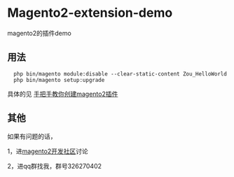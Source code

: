 # Magento2-extension-demo
magento2的插件demo

## 用法
```
  php bin/magento module:disable --clear-static-content Zou_HelloWorld
  php bin/magento setup:upgrade
```

具体的见 [手把手教你创建magento2插件](http://bbs.mallol.cn/d/111)

## 其他
如果有问题的话，

1，进[magento2开发社区](http://bbs.mallol.cn/)讨论

2，进qq群找我，群号326270402


